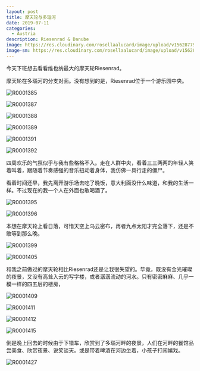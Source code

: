 ```yaml
---
layout: post
title: 摩天轮与多瑙河
date: 2019-07-11
categories:
  - Austria
description: Riesenrad & Danube
image: https://res.cloudinary.com/rosellaalucard/image/upload/v1562877997/R0001427_zbxwpn.jpg
image-sm: https://res.cloudinary.com/rosellaalucard/image/upload/v1562877997/R0001427_zbxwpn.jpg
---
```


今天下班想去看看维也纳最大的摩天轮Riesenrad。

摩天轮在多瑙河的分支对面。没有想到的是，Riesenrad位于一个游乐园中央。

![R0001385](https://res.cloudinary.com/rosellaalucard/image/upload/v1562877968/R0001385_bndaza.jpg)

![R0001387](https://res.cloudinary.com/rosellaalucard/image/upload/v1562877962/R0001387_ws2b00.jpg)

![R0001388](https://res.cloudinary.com/rosellaalucard/image/upload/v1562877971/R0001388_fnf3lt.jpg)

![R0001389](https://res.cloudinary.com/rosellaalucard/image/upload/v1562877972/R0001389_dtnuzc.jpg)

![R0001391](https://res.cloudinary.com/rosellaalucard/image/upload/v1562877973/R0001391_g4x57d.jpg)

![R0001392](https://res.cloudinary.com/rosellaalucard/image/upload/v1562877976/R0001392_bttgzm.jpg)

四周欢乐的气氛似乎与我有些格格不入。走在人群中央，看着三三两两的年轻人笑着叫着，跟随着节奏感强的音乐扭动着身体，我仿佛一具行走的僵尸。

看着时间还早，我先离开游乐场去吃了晚饭，意大利面没什么味道，和我的生活一样。不过现在的我一个人在外面也敢喝酒了。

![R0001395](https://res.cloudinary.com/rosellaalucard/image/upload/v1562877976/R0001395_qgetjj.jpg)

![R0001396](https://res.cloudinary.com/rosellaalucard/image/upload/v1562877980/R0001396_ii65hw.jpg)

本想在摩天轮上看日落，可惜天空上乌云密布，再者九点太阳才完全落下，还是不敢等到那么晚。

![R0001399](https://res.cloudinary.com/rosellaalucard/image/upload/v1562877982/R0001399_fg7znm.jpg)

![R0001405](https://res.cloudinary.com/rosellaalucard/image/upload/v1562877984/R0001405_hb9cou.jpg)

和我之前做过的摩天轮相比Riesenrad还是让我很失望的。毕竟，既没有金光璀璨的夜景，又没有高耸入云的写字楼，或者潺潺流动的河水。只有密密麻麻、几乎一模一样的四五层的楼房，

![R0001409](https://res.cloudinary.com/rosellaalucard/image/upload/v1562877992/R0001409_chtczv.jpg)

![R0001411](https://res.cloudinary.com/rosellaalucard/image/upload/v1562877996/R0001411_np9bzh.jpg)

![R0001412](https://res.cloudinary.com/rosellaalucard/image/upload/v1562877991/R0001412_ebbtni.jpg)

![R0001415](https://res.cloudinary.com/rosellaalucard/image/upload/v1562877995/R0001415_mtbvcf.jpg)

倒是晚上回去的时候由于下错车，欣赏到了多瑙河畔的夜景，人们在河畔的餐馆品尝美食、欣赏夜景、说笑谈天。或是带着啤酒在河边坐着，小孩子打闹嬉戏。

![R0001427](https://res.cloudinary.com/rosellaalucard/image/upload/v1562877997/R0001427_zbxwpn.jpg)